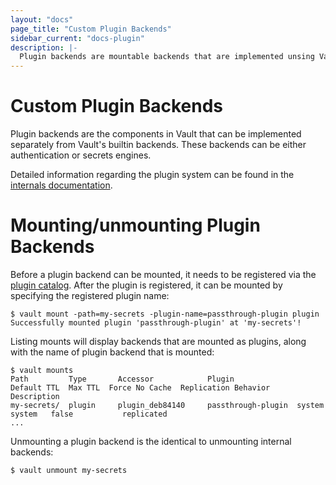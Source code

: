 ```yaml
---
layout: "docs"
page_title: "Custom Plugin Backends"
sidebar_current: "docs-plugin"
description: |-
  Plugin backends are mountable backends that are implemented unsing Vault's plugin system.
---
```


# Custom Plugin Backends

Plugin backends are the components in Vault that can be implemented separately from Vault's
builtin backends. These backends can be either authentication or secrets engines.

Detailed information regarding the plugin system can be found in the
[internals documentation](https://www.vaultproject.io/docs/internals/plugins.html).

# Mounting/unmounting Plugin Backends

Before a plugin backend can be mounted, it needs to be registered via the
[plugin catalog](https://www.vaultproject.io/docs/internals/plugins.html#plugin-catalog). After
the plugin is registered, it can be mounted by specifying the registered plugin name:

```
$ vault mount -path=my-secrets -plugin-name=passthrough-plugin plugin
Successfully mounted plugin 'passthrough-plugin' at 'my-secrets'!
```

Listing mounts will display backends that are mounted as plugins, along with the
name of plugin backend that is mounted:

```
$ vault mounts
Path         Type       Accessor            Plugin              Default TTL  Max TTL  Force No Cache  Replication Behavior  Description
my-secrets/  plugin     plugin_deb84140     passthrough-plugin  system       system   false           replicated
...
```

Unmounting a plugin backend is the identical to unmounting internal backends:

```
$ vault unmount my-secrets
```
